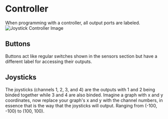 # Controller
  When programming with a controller, all output ports are labeled.
![Joystick Controller Image](https://github.com/WildcatRobotics9086/9086_Unofficial_Vex_Cortex_Tutorials_And_Code/tree/main/Joystick/joystick.png?raw=true)
## Buttons
  Buttons act like regular switches shown in the sensors section but have a different label for accessing their outputs.
## Joysticks
  The joysticks (channels 1, 2, 3, and 4) are the outputs with 1 and 2 being binded together while 3 and 4 are also binded. Imagine a graph with x and y coordinates, now replace your graph's x and y with the channel numbers, in essence that is the way that the joysticks will output. Ranging from (-100, -100) to (100, 100).
